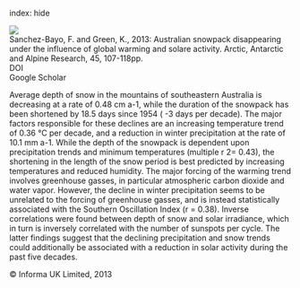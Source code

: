 index: hide

<div class="Citation">
    <div class="Citation-thumb CitationThumb-linked"  data-href="https://doi.org/10.1657/1938-4246-45.1.107">
      <img src="https://static.claimspace.cloud/climate-study-static/refs/thumbs/4/SanchezBayo_and_Green_2013-thumb.png" />
    </div>

  <div class="Citation-body">
    <div class="Citation-text">Sanchez-Bayo, F. and Green, K., 2013: Australian snowpack disappearing under the influence of global warming and solare activity. <span class="Article-journal">Arctic, Antarctic and Alpine Research, </span><span class="Article-volume">45, </span>107-118pp.</div>
    <div class="Citation-links">
      <div class="CitationLink" data-href="https://doi.org/10.1657/1938-4246-45.1.107">
        <div class="CitationLink-icon CitationLink-Doi"></div>
        <div class="CitationLink-text">DOI</div>
      </div>
      <div class="CitationLink" data-href="https://scholar.google.com/scholar?q=10.1657/1938-4246-45.1.107">
        <div class="CitationLink-icon CitationLink-Scholar"></div>
        <div class="CitationLink-text">Google Scholar</div>
      </div>
    </div>
  </div>
</div>

Average depth of snow in the mountains of southeastern Australia is decreasing at a rate of 0.48 cm a-1, while the duration of the snowpack has been shortened by 18.5 days since 1954 ( -3 days per decade). The major factors responsible for these declines are an increasing temperature trend of 0.36 °C per decade, and a reduction in winter precipitation at the rate of 10.1 mm a-1. While the depth of the snowpack is dependent upon precipitation trends and minimum temperatures (multiple r 2= 0.43), the shortening in the length of the snow period is best predicted by increasing temperatures and reduced humidity. The major forcing of the warming trend involves greenhouse gasses, in particular atmospheric carbon dioxide and water vapor. However, the decline in winter precipitation seems to be unrelated to the forcing of greenhouse gasses, and is instead statistically associated with the Southern Oscillation Index (r = 0.38). Inverse correlations were found between depth of snow and solar irradiance, which in turn is inversely correlated with the number of sunspots per cycle. The latter findings suggest that the declining precipitation and snow trends could additionally be associated with a reduction in solar activity during the past five decades.

<div class="Citation-copy">
&copy; Informa UK Limited, 2013
</div>